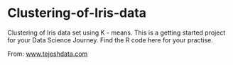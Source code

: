 # Clustering-of-Iris-data
Clustering of Iris data set using K - means. 
This is a getting started project for your Data Science Journey. Find the R code here for your practise.

From: www.tejeshdata.com
